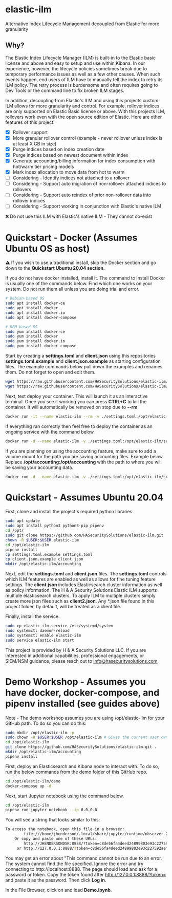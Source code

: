 # elastic-ilm
Alternative Index Lifecycle Management decoupled from Elastic for more granularity

## Why?
The Elastic Index Lifecycle Manager (ILM) is built-in to the Elastic basic license and above and easy to setup and use within Kibana. In our experience, however, the lifecycle policies sometimes break due to temporary performance issues as well as a few other causes. When such events happen, end users of ILM have to manually tell the index to retry its ILM policy. The retry process is burdensome and often requires going to Dev Tools or the command line to fix broken ILM stages.

In addition, decoupling from Elastic's ILM and using this projects custom ILM allows for more granularity and control. For example, rollover indices are only supported on Elastic Basic license or above. With this projects ILM, rollovers work even with the open source edition of Elastic. Here are other features of this project:

- [x] Rollover support
- [x] More granular rollover control (example - never rollover unless index is at least X GB in size)
- [x] Purge indices based on index creation date
- [x] Purge indices based on newest document within index
- [x] Generate accounting/billing information for index consumption with hot/warm tier pricing models
- [x] Mark index allocation to move data from hot to warm
- [ ] Considering - Identify indices not attached to a rollover
- [ ] Considering - Support auto migration of non-rollover attached indices to rollovers
- [ ] Considering - Support auto reindex of prior non-rollover data into rollover indices
- [ ] Considering - Support working in conjunction with Elastic's native ILM

:x: Do not use this ILM with Elastic's native ILM - They cannot co-exist

# Quickstart - Docker (Assumes Ubuntu OS as host)

:warning: If you wish to use a traditional install, skip the Docker section and go down to the **Quickstart Ubuntu 20.04 section.**

If you do not have docker installed, install it. The command to install Docker is usually one of the commands below. Find which one works on your system. Do not run them all unless you are doing trial and error.

```bash
# Debian-based OS
sudo apt install docker-ce
sudo apt install docker
sudo apt install docker.io
sudo apt install docker-compose

# RPM-based OS
sudo yum install docker-ce
sudo yum install docker
sudo yum install docker.io
sudo yum install docker-compose
```

Start by creating a **settings.toml** and **client.json** using this repositories **settings.toml.example** and **client.json.example** as starting configuration files. The example commands below pull down the examples and renames them. Do not forget to open and edit them.

```bash
wget https://raw.githubusercontent.com/HASecuritySolutions/elastic-ilm/main/client.json.example -O client.json
wget https://raw.githubusercontent.com/HASecuritySolutions/elastic-ilm/main/settings.toml.example -O settings.toml
```

Next, test deploy your container. This will launch it as an interactive terminal. Once you see it working you can press **CTRL+C** to kill the container. It will automatically be removed on stop due to **--rm**.

```bash
docker run -it --name elastic-ilm --rm -v ./settings.toml:/opt/elastic-ilm/settings.toml:ro -v ./client.json:/opt/elastic-ilm/client.json:ro hasecuritysolutions/elastic-ilm:latest
```

If everything ran correctly then feel free to deploy the container as an ongoing service with the command below.

```bash
docker run -d --name elastic-ilm -v ./settings.toml:/opt/elastic-ilm/settings.toml:ro -v ./client.json:/opt/elastic-ilm/client.json:ro hasecuritysolutions/elastic-ilm:latest
```

If you are planning on using the accounting feature, make sure to add a volume mount for the path you are saving accounting files. Example below. Replace **/opt/accounting:/opt/accounting** with the path to where you will be saving your accounting data.

```bash
docker run -d --name elastic-ilm -v ./settings.toml:/opt/elastic-ilm/settings.toml:ro -v ./client.json:/opt/elastic-ilm/client.json:ro -v /opt/accounting:/opt/accounting hasecuritysolutions/elastic-ilm:latest
```

# Quickstart - Assumes Ubuntu 20.04

First, clone and install the project's required python libraries:

```bash
sudo apt update
sudo apt install python3 python3-pip pipenv
cd /opt/
sudo git clone https://github.com/HASecuritySolutions/elastic-ilm.git
chown -R $USER:$USER elastic-ilm
cd /opt/elastic-ilm
pipenv install
cp settings.toml.example settings.toml
cp client.json.example client.json
mkdir /opt/elastic-ilm/accounting
```

Next, edit the **settings.toml** and **client.json** files. The **settings.toml** controls which ILM features are enabled as well as allows for fine tuning feature settings. The **client.json** includes Elasticsearch cluster information as well as policy information. The H & A Security Solutions Elastic ILM supports multiple elasticsearch clusters. To apply ILM to multiple clusters simply create more json files such as **client2.json**. Any \*.json file found in this project folder, by default, will be treated as a client file.

Finally, install the service.

```bash
sudo cp elastic-ilm.service /etc/systemd/system
sudo systemctl daemon-reload
sudo systemctl enable elastic-ilm
sudo service elastic-ilm start
```

This project is provided by H & A Security Solutions LLC. If you are interested in additional capabilities, professional engagements, or SIEM/NSM guidance, please reach out to info@hasecuritysolutions.com.

# Demo Workshop - Assumes you have docker, docker-compose, and pipenv installed (see guides above)

Note - The demo workshop assumes you are using /opt/elastic-ilm for your GitHub path. To do so you can do this:

```bash
sudo mkdir /opt/elastic-ilm -p
sudo chown -R $USER:$USER /opt/elastic-ilm # Gives the current user ownership of the folder
cd /opt/elastic-ilm
git clone https://github.com/HASecuritySolutions/elastic-ilm.git .
mkdir /opt/elastic-ilm/accounting
pipenv install
```

First, deploy an Elasticsearch and Kibana node to interact with. To do so, run the below commands from the demo folder of this GitHub repo.

```bash
cd /opt/elastic-ilm/demo
docker-compose up -d
```

Next, start Jupyter notebook using the command below.

```bash
cd /opt/elastic-ilm
pipenv run jupyter notebook --ip 0.0.0.0
```

You will see a string that looks similar to this:

```bash
To access the notebook, open this file in a browser:
        file:///home/jhenderson/.local/share/jupyter/runtime/nbserver-22963-open.html
    Or copy and paste one of these URLs:
        http://JHENDERSONDSK:8888/?token=c8de56fa4deed24899803e93c227592aef6538f93025fe01
     or http://127.0.0.1:8888/?token=c8de56fa4deed24899803e93c227592aef6538f93025fe01
```

You may get an error about "This command cannot be run due to an error. The system cannot find the file specified. Ignore the error and try connecting to http://localhost:8888. The page should load and ask for a password or token. Copy the token found after http://127.0.0.1:8888/?token= and paste it as the password. Then click **Log in**.

In the File Browser, click on and load **Demo.ipynb**.
